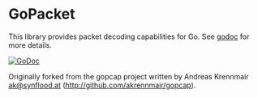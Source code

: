 # GoPacket

This library provides packet decoding capabilities for Go.
See [godoc](https://godoc.org/github.com/MarconiProtocol/gopacket) for more details.

<!---[![Build Status](https://travis-ci.org/google/gopacket.svg?branch=master)](https://travis-ci.org/google/gopacket)-->
[![GoDoc](https://godoc.org/github.com/MarconiProtocol/gopacket?status.svg)](https://godoc.org/github.com/MarconiProtocol/gopacket)

Originally forked from the gopcap project written by Andreas
Krennmair <ak@synflood.at> (http://github.com/akrennmair/gopcap).

